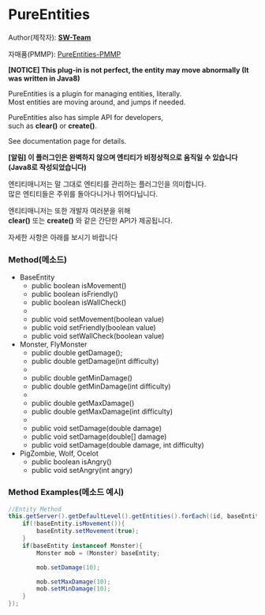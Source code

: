 # PureEntities
  
Author(제작자): **[SW-Team](https://github.com/SW-Team)**  
  
자매품(PMMP): [PureEntities-PMMP](https://github.com/milk0417/PureEntities)
  
**[NOTICE] This plug-in is not perfect, the entity may move abnormally (It was written in Java8)**
  
PureEntities is a plugin for managing entities, literally.  
Most entities are moving around, and jumps if needed.  
  
PureEntities also has simple API for developers,  
such as **clear()** or **create()**.  
  
See documentation page for details.  
  
**[알림] 이 플러그인은 완벽하지 않으며 엔티티가 비정상적으로 움직일 수 있습니다 (Java8로 작성되었습니다)**  
  
엔티티매니저는 말 그대로 엔티티를 관리하는 플러그인을 의미합니다.  
많은 엔티티들은 주위를 돌아다니거나 뛰어다닙니다.  

엔티티매니저는 또한 개발자 여러분을 위해  
**clear()** 또는 **create()** 와 같은 간단한 API가 제공됩니다.  
  
자세한 사항은 아래를 보시기 바랍니다  
  
### Method(메소드)
  * BaseEntity
    * public boolean isMovement()
    * public boolean isFriendly()
    * public boolean isWallCheck()
    * 
    * public void setMovement(boolean value)
    * public void setFriendly(boolean value)
    * public void setWallCheck(boolean value)
  * Monster, FlyMonster
    * public double getDamage();
    * public double getDamage(int difficulty)
    * 
    * public double getMinDamage()
    * public double getMinDamage(int difficulty)
    * 
    * public double getMaxDamage()
    * public double getMaxDamage(int difficulty)
    * 
    * public void setDamage(double damage)
    * public void setDamage(double[] damage)
    * public void setDamage(double damage, int difficulty)
  * PigZombie, Wolf, Ocelot
    * public boolean isAngry()
    * public void setAngry(int angry)

### Method Examples(메소드 예시)
``` java
//Entity Method
this.getServer().getDefaultLevel().getEntities().forEach((id, baseEntity) -> {
    if(!baseEntity.isMovement()){
        baseEntity.setMovement(true);
    }
    if(baseEntity instanceof Monster){
        Monster mob = (Monster) baseEntity;

        mob.setDamage(10);

        mob.setMaxDamage(10);
        mob.setMinDamage(10);
    }
});
```